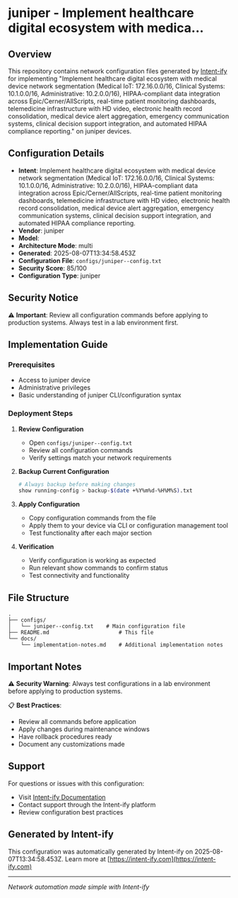 # juniper  - Implement healthcare digital ecosystem with medica...

## Overview
This repository contains network configuration files generated by [Intent-ify](https://intent-ify.com) for implementing "Implement healthcare digital ecosystem with medical device network segmentation (Medical IoT: 172.16.0.0/16, Clinical Systems: 10.1.0.0/16, Administrative: 10.2.0.0/16), HIPAA-compliant data integration across Epic/Cerner/AllScripts, real-time patient monitoring dashboards, telemedicine infrastructure with HD video, electronic health record consolidation, medical device alert aggregation, emergency communication systems, clinical decision support integration, and automated HIPAA compliance reporting." on juniper  devices.

## Configuration Details
- **Intent**: Implement healthcare digital ecosystem with medical device network segmentation (Medical IoT: 172.16.0.0/16, Clinical Systems: 10.1.0.0/16, Administrative: 10.2.0.0/16), HIPAA-compliant data integration across Epic/Cerner/AllScripts, real-time patient monitoring dashboards, telemedicine infrastructure with HD video, electronic health record consolidation, medical device alert aggregation, emergency communication systems, clinical decision support integration, and automated HIPAA compliance reporting.
- **Vendor**: juniper
- **Model**: 
- **Architecture Mode**: multi
- **Generated**: 2025-08-07T13:34:58.453Z
- **Configuration File**: `configs/juniper--config.txt`
- **Security Score**: 85/100
- **Configuration Type**: juniper

## Security Notice
⚠️ **Important**: Review all configuration commands before applying to production systems. Always test in a lab environment first.

## Implementation Guide

### Prerequisites
- Access to juniper  device
- Administrative privileges
- Basic understanding of juniper CLI/configuration syntax

### Deployment Steps

1. **Review Configuration**
   - Open `configs/juniper--config.txt`
   - Review all configuration commands
   - Verify settings match your network requirements

2. **Backup Current Configuration**
   ```bash
   # Always backup before making changes
   show running-config > backup-$(date +%Y%m%d-%H%M%S).txt
   ```

3. **Apply Configuration**
   - Copy configuration commands from the file
   - Apply them to your device via CLI or configuration management tool
   - Test functionality after each major section

4. **Verification**
   - Verify configuration is working as expected
   - Run relevant show commands to confirm status
   - Test connectivity and functionality

## File Structure
```
.
├── configs/
│   └── juniper--config.txt    # Main configuration file
├── README.md                      # This file
└── docs/
    └── implementation-notes.md    # Additional implementation notes
```

## Important Notes

⚠️ **Security Warning**: Always test configurations in a lab environment before applying to production systems.

📋 **Best Practices**:
- Review all commands before application
- Apply changes during maintenance windows
- Have rollback procedures ready
- Document any customizations made

## Support

For questions or issues with this configuration:
- Visit [Intent-ify Documentation](https://www.intent-ify.com/docs)
- Contact support through the Intent-ify platform
- Review configuration best practices

## Generated by Intent-ify
This configuration was automatically generated by Intent-ify on 2025-08-07T13:34:58.453Z. 
Learn more at [https://intent-ify.com](https://intent-ify.com)

---
*Network automation made simple with Intent-ify*